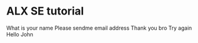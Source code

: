 # ALX SE tutorial
What is your name
Please sendme email  address
Thank you bro
Try again
Hello John
